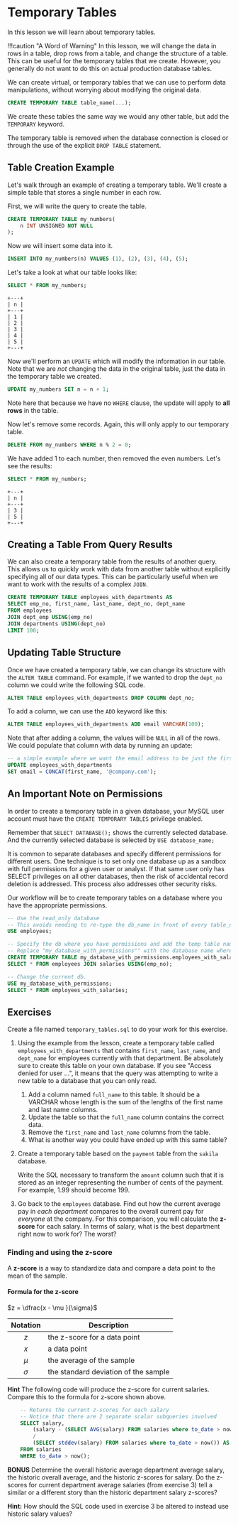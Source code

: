 # Temporary Tables

In this lesson we will learn about temporary tables.

!!!caution "A Word of Warning"
    In this lesson, we will change the data in rows in a table, drop rows from a table, and change the structure of a table. This can be useful for the temporary tables that we create. However, you generally do not want to do this on actual production database tables.

We can create virtual, or temporary tables that we can use to perform data manipulations, without worrying about modifying the original data.

```sql
CREATE TEMPORARY TABLE table_name(...);
```

We create these tables the same way we would any other table, but add the `TEMPORARY` keyword.

The temporary table is removed when the database connection is closed or through the use of the explicit `DROP TABLE` statement.

## Table Creation Example

Let's walk through an example of creating a temporary table. We'll create a simple table that stores a single number in each row.

First, we will write the query to create the table. 

```sql
CREATE TEMPORARY TABLE my_numbers(
    n INT UNSIGNED NOT NULL 
);
```

Now we will insert some data into it.

```sql
INSERT INTO my_numbers(n) VALUES (1), (2), (3), (4), (5);
```

Let's take a look at what our table looks like:

```sql
SELECT * FROM my_numbers;
```

    +---+
    | n | 
    +---+
    | 1 | 
    | 2 | 
    | 3 | 
    | 4 | 
    | 5 | 
    +---+

Now we'll perform an `UPDATE` which will modify the information in our table. Note that we are *not* changing the data in the original table, just the data in the temporary table we created.

```sql
UPDATE my_numbers SET n = n + 1;
```

Note here that because we have no `WHERE` clause, the update will apply to **all rows** in the table.

Now let's remove some records. Again, this will only apply to our temporary table.

```sql
DELETE FROM my_numbers WHERE n % 2 = 0;
```

We have added 1 to each number, then removed the even numbers. Let's see the results:

```sql
SELECT * FROM my_numbers;
```

    +---+
    | n | 
    +---+
    | 3 | 
    | 5 | 
    +---+

## Creating a Table From Query Results

We can also create a temporary table from the results of another query. This allows us to quickly work with data from another table without explicitly specifying all of our data types. This can be particularly useful when we want to work with the results of a complex `JOIN`.

```sql
CREATE TEMPORARY TABLE employees_with_departments AS
SELECT emp_no, first_name, last_name, dept_no, dept_name
FROM employees
JOIN dept_emp USING(emp_no)
JOIN departments USING(dept_no)
LIMIT 100;
```

## Updating Table Structure

Once we have created a temporary table, we can change its structure with the `ALTER TABLE` command. For example, if we wanted to drop the `dept_no` column we could write the following SQL code.

```sql
ALTER TABLE employees_with_departments DROP COLUMN dept_no;
```

To add a column, we can use the `ADD` keyword like this:

```sql
ALTER TABLE employees_with_departments ADD email VARCHAR(100);
```

Note that after adding a column, the values will be `NULL` in all of the rows. We could populate that column with data by running an update:

```sql
-- a simple example where we want the email address to be just the first name
UPDATE employees_with_departments
SET email = CONCAT(first_name, '@company.com');
```

## An Important Note on Permissions 

In order to create a temporary table in a given database, your MySQL user account must have the `CREATE TEMPORARY TABLES` privilege enabled. 

Remember that `SELECT DATABASE();` shows the currently selected database. And the currently selected database is selected by `USE database_name;`

It is common to separate databases and specify different permissions for different users. One technique is to set only one database up as a sandbox with full permissions for a given user or analyst. If that same user only has SELECT privileges on all other databases, then the risk of accidental record deletion is addressed. This process also addresses other security risks.

Our workflow will be to create temporary tables on a database where you have the appropriate permissions. 

```sql
-- Use the read_only database
-- This avoids needing to re-type the db_name in front of every table_name
USE employees;

-- Specify the db where you have permissions and add the temp table name.
-- Replace "my_database_with_permissions"" with the database name where you have appropriate permissions. It should match your username.
CREATE TEMPORARY TABLE my_database_with_permissions.employees_with_salaries AS 
SELECT * FROM employees JOIN salaries USING(emp_no);

-- Change the current db.
USE my_database_with_permissions;
SELECT * FROM employees_with_salaries;
```


## Exercises

Create a file named `temporary_tables.sql` to do your work for this exercise.

1. Using the example from the lesson, create a temporary table called `employees_with_departments` that contains `first_name`, `last_name`, and `dept_name` for employees currently with that department. Be absolutely sure to create this table on your own database. If you see "Access denied for user ...", it means that the query was attempting to write a new table to a database that you can only read.

    1. Add a column named `full_name` to this table. It should be a VARCHAR whose length is the sum of the lengths of the first name and last name columns.
    1. Update the table so that the `full_name` column contains the correct data.
    1. Remove the `first_name` and `last_name` columns from the table.
    1. What is another way you could have ended up with this same table?

1. Create a temporary table based on the `payment` table from the `sakila` database.

    Write the SQL necessary to transform the `amount` column such that it is stored as an integer representing the number of cents of the payment. For example, 1.99 should become 199.

1. Go back to the `employees` database. Find out how the current average pay in *each department* compares to the overall current pay for *everyone* at the company. For this comparison, you will calculate the **z-score** for each salary. In terms of salary, what is the best department right now to work for? The worst? 

### Finding and using the z-score

A **z-score** is a way to standardize data and compare a data point to the mean of the sample. 

#### Formula for the z-score

$z = \dfrac{x - \mu }{\sigma}$



| Notation | Description |
|:-: |----------|
| $z$  |   the z-score for a data point |
| $x$   |  a data point |
| $\mu$ |  the average of the sample |
| $\sigma$ | the standard deviation of the sample |



**Hint** The following code will produce the z-score for current salaries. Compare this to the formula for z-score shown above.

```sql
    -- Returns the current z-scores for each salary
    -- Notice that there are 2 separate scalar subqueries involved
    SELECT salary,
        (salary - (SELECT AVG(salary) FROM salaries where to_date > now()))
        /
        (SELECT stddev(salary) FROM salaries where to_date > now()) AS zscore
    FROM salaries
    WHERE to_date > now();
```

**BONUS** Determine the overall historic average department average salary, the historic overall average, and the historic z-scores for salary. Do the z-scores for current department average salaries (from exercise 3) tell a similar or a different story than the historic department salary z-scores?

**Hint:** How should the SQL code used in exercise 3 be altered to instead use historic salary values?